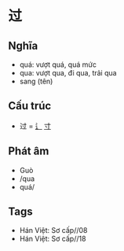 # 过

## Nghĩa

* quá: vượt quá, quá mức
* qua: vượt qua, đi qua, trải qua
* sang (tên)

## Cấu trúc
* 过 = [辶](辶.md) [寸](寸.md)

## Phát âm

* Guò
* /qua
* quá/

## Tags
* Hán Việt: Sơ cấp//08
* Hán Việt: Sơ cấp//18

<script>window.HANZI_FIELD='过';</script>
